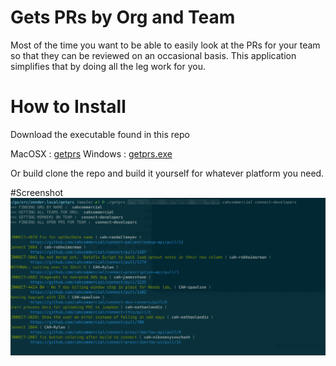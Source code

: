 # Gets PRs by Org and Team
Most of the time you want to be able to easily look at the PRs for your team so that they can be reviewed on an occasional basis. This application simplifies that by doing all the leg work for you.

# How to Install
Download the executable found in this repo

MacOSX : [getprs](https://github.com/cah-nathanzender/getprs/blob/master/getprs)
Windows : [getprs.exe](https://github.com/cah-nathanzender/getprs/blob/master/getprs.exe)

Or build clone the repo and build it yourself for whatever platform you need.

#Screenshot
![in action](https://github.com/cah-nathanzender/getprs/blob/master/screenshot.png)

